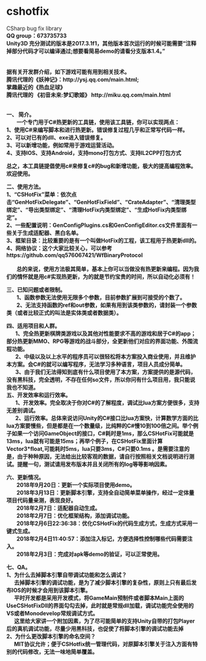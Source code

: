 

<h1><a id="cshotfix_0"></a>cshotfix</h1>
CSharp bug fix library <br>
<b>QQ group：673735733</b><br>
<b>Unity3D 充分测试的版本是2017.3.1f1，其他版本首次运行的时候可能需要“注释掉部分代码才可以编译通过;想要看简易demo的请看分支版本1.4。”<b><br><br><br>
<b>据有关开发群介绍，如下游戏可能有用到相关技术。<br>
        腾讯代理的《妖神记》：http://ysj.qq.com/main.html;<br>
        掌趣最近的《热血足球》<br>
        腾讯代理的 《初音未来:梦幻歌姬》 http://miku.qq.com/main.html</b><br><br>
        
 **一、 简介。**<br>
&nbsp; &nbsp; &nbsp; &nbsp; 一个专门用于C#热更新的工具链，使用该工具链，你可以实现两点：<br>
1、<b>使用C#来编写脚本和进行热更新。错误修复过程几乎和正常写代码一样。</b><br>
2、<b>可以对已有的dll、exe进入错误修复。</b><br>
3、<b>可以新增功能，例如常用于游戏运营活动</b>。<br>
4、<b>支持IOS、支持Android，支持mono打包方式、支持IL2CPP打包方式</b><br>

总之，本工具链提倡使用<b>c#来修复c#的bug和新增功能，极大的提高编程效率</b>。欢迎使用。


**二、使用方法。**<br>
   1、“CSHotFix”菜单：依次点击“GenHotFixDelegate”、“GenHotFixField”、“CrateAdapter”、“清理类型绑定”、“导出类型绑定”、“清理HotFix内类型绑定”、“生成HotFix内类型绑定”。<br>
   2、一些配置说明：GenConfigPlugins.cs和GenConfigEditor.cs文件里面有一些关于生成适配器、黑白名单。<br>
   3、框架目录：比较重要的是有一个叫做HotFix的工程，该工程用于热更新dll的。<br>
   4、网络协议：这个大家比较关心，可以参考https://github.com/qq576067421/WfBinaryProtocol<br><br>
&nbsp; &nbsp; &nbsp; &nbsp; 总的来说，使用方法极其简单，基本上你可以当做没有热更新来编程。因为我们的情怀就是用c#实现热更新，为的就是节约宝贵的时间，所以自动化必须有！

 
**三、已知问题或者限制。**<br>
&nbsp; &nbsp; &nbsp; &nbsp; 1、函数参数无法使用无限多个参数，目前参数扩展到可接受的个数了。<br>
&nbsp; &nbsp; &nbsp; &nbsp; 2、无法支持函数的ref和out参数，如果有用到该类参数的，请封装一个参数类（或者比较正式的叫法是实体类或者数据类）。

**四、适用项目和人群。**<br>
&nbsp; &nbsp; &nbsp; &nbsp;1、完全热更新棋牌类游戏以及其他对性能要求不高的游戏和居于C#的app；部分热更新MMO、RPG等游戏的战斗部分，全更新他们对应的界面功能、外围流程功能。<br>
&nbsp; &nbsp; &nbsp; &nbsp;2、中级以及以上水平的程序员可以很轻松将本方案投入商业使用，并且维护本方案。会C#的就可以编写程序，无法学习多种语言，项目人员成分简单。<br>
&nbsp; &nbsp; &nbsp; &nbsp;3、由于我们无法得知到底有什么项目使用了本方案，方案提供的是源代码，没有黑科技，完全透明，不存在任何so文件，所以你问有什么项目用，我只能说我也不知道。<br>
**五、开发效率和运行效率。**<br>
&nbsp; &nbsp; &nbsp; &nbsp;1、开发效率。完全取决于你对C#的了解程度，调试比lua方案方便很多，支持无差别调试。<br>
&nbsp; &nbsp; &nbsp; &nbsp;2、运行效率。总体来说访问Unity的C#接口比lua方案快，计算数学方面的比lua方案要慢些，但是都是在一个数量级，比纯粹的C#慢10到100倍之间。举个例子如果一个访问GameObject的接口，C#耗时是1ms，那么CSHotFix可能就是13ms，lua就有可能是15ms；再举个例子，在CSHotFix里面计算Vector3*float,可能耗时5ms，lua只要3ms，C#只要0.1ms 。是需要注意的是，由于种种原因，无法给出比较客观的数据，请自行按照相关文档说明进行测试。提醒一句，测试请用发布版本并且关闭所有的log等等影响因素。<br>

**六、更新情况。**<br>
&nbsp; &nbsp; &nbsp; &nbsp; 2018年9月20日：更新一个实际项目使用demo。<br>
&nbsp; &nbsp; &nbsp; &nbsp; 2018年3月13日：更新脚本引擎，支持全自动简单菜单操作，经过一定体量项目代码量亲测，表现良好。<br>
&nbsp; &nbsp; &nbsp; &nbsp; 2018年2月7日：适配器自动生成。<br>
&nbsp; &nbsp; &nbsp; &nbsp; 2018年2月7日：优化框架结构，添加调试功能。<br>
&nbsp; &nbsp; &nbsp; &nbsp; 2018年2月6日22:36:38：优化CSHotFix的代码生成方式，生成方式采用一键式生成。<br>
&nbsp; &nbsp; &nbsp; &nbsp; 2018年2月4日11:40:57：添加注入标记，方便选择性控制哪些代码需要注入。<br>
&nbsp; &nbsp; &nbsp; &nbsp;  2018年2月3日：完成对apk等demo的验证，可以正常使用。<br>

**七、QA。**<br>
1、为什么去掉脚本引擎自带调试功能和怎么调试？<br>
     &nbsp; &nbsp;&nbsp; &nbsp;去掉脚本引擎的调试功能，是为了减少脚本引擎的复杂性，原则上只有最后发布IOS的时候才会用到该脚本引擎。<br>
     &nbsp; &nbsp;&nbsp; &nbsp;平时开发都是采用开发模式，将GameMain预制件或者脚本Main上面的UseCSHotFixDll的界面勾勾去掉，此时就是常规dll加载，调试功能完全使用的VS或者Monodevelop常规调试方式。<br>
     &nbsp; &nbsp;&nbsp; &nbsp;这里给大家讲一个附加因素，为了尽可能简单的支持Unity自带的打包Player后的真机调试功能，尽量少用黑科技，也促使了将脚本引擎的调试功能去掉<br>
2、为什么更改脚本引擎的命名空间？<br>
     &nbsp; &nbsp;&nbsp; &nbsp;MIT协议允许；便于CSHotfix统一管理代码，对原脚本引擎关于注入方面有特别的代码修改，无法一味地简单覆盖。<br>


